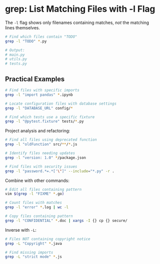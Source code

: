 # grep: List Matching Files with -l Flag

The `-l` flag shows only filenames containing matches, _not_ the matching lines themselves.

```bash
# Find which files contain "TODO"
grep -l "TODO" *.py

# Output:
# main.py
# utils.py
# tests.py
```

## Practical Examples

```bash
# Find files with specific imports
grep -l "import pandas" *.ipynb

# Locate configuration files with database settings
grep -l "DATABASE_URL" config/*

# Find which tests use a specific fixture
grep -l "@pytest.fixture" tests/*.py
```

Project analysis and refactoring:

```bash
# Find all files using deprecated function
grep -l "oldFunction" src/**/*.js

# Identify files needing updates
grep -l "version: 1.0" */package.json

# Find files with security issues
grep -l "password.*=.*['\"]" --include="*.py" -r .
```

Combine with other commands:

```bash
# Edit all files containing pattern
vim $(grep -l "FIXME" *.go)

# Count files with matches
grep -l "error" *.log | wc -l

# Copy files containing pattern
grep -l "CONFIDENTIAL" *.doc | xargs -I {} cp {} secure/
```

Inverse with `-L`:

```bash
# Files NOT containing copyright notice
grep -L "Copyright" *.java

# Find missing imports
grep -L "strict mode" *.js
```

